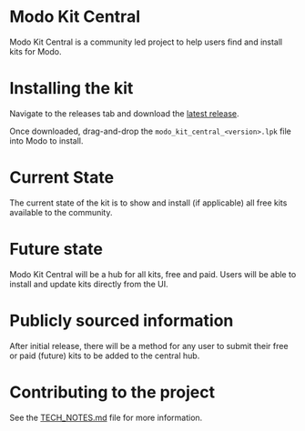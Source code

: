 # Modo Kit Central

Modo Kit Central is a community led project to help users find and install kits for Modo.

# Installing the kit
Navigate to the releases tab and download the [latest release](https://github.com/Pixel-Fondue/modo-kit-central/releases/latest).

Once downloaded, drag-and-drop the `modo_kit_central_<version>.lpk` file into Modo to install.

# Current State
The current state of the kit is to show and install (if applicable) all free kits available to the community.

# Future state
Modo Kit Central will be a hub for all kits, free and paid.
Users will be able to install and update kits directly from the UI.

# Publicly sourced information
After initial release, there will be a method for any user to submit their free or paid (future) kits
to be added to the central hub.

# Contributing to the project
See the [TECH_NOTES.md](TECH_NOTES.md) file for more information.
